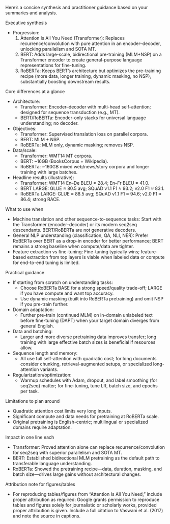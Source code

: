Here’s a concise synthesis and practitioner guidance based on your summaries and analysis.

Executive synthesis
- Progression:
  1) Attention Is All You Need (Transformer): Replaces recurrence/convolution with pure attention in an encoder–decoder, unlocking parallelism and SOTA MT.
  2) BERT: Adds large-scale, bidirectional pre-training (MLM+NSP) on a Transformer encoder to create general-purpose language representations for fine-tuning.
  3) RoBERTa: Keeps BERT’s architecture but optimizes the pre-training recipe (more data, longer training, dynamic masking, no NSP), substantially boosting downstream results.

Core differences at a glance
- Architecture:
  - Transformer: Encoder–decoder with multi-head self-attention; designed for sequence transduction (e.g., MT).
  - BERT/RoBERTa: Encoder-only stacks for universal language understanding; no decoder.
- Objectives:
  - Transformer: Supervised translation loss on parallel corpora.
  - BERT: MLM + NSP.
  - RoBERTa: MLM only, dynamic masking; removes NSP.
- Data/scale:
  - Transformer: WMT14 MT corpora.
  - BERT: ~16GB (BooksCorpus + Wikipedia).
  - RoBERTa: ~160GB mixed web/news/story corpora and longer training with large batches.
- Headline results (illustrative):
  - Transformer: WMT14 En–De BLEU ≈ 28.4; En–Fr BLEU ≈ 41.0.
  - BERT LARGE: GLUE ≈ 80.5 avg; SQuAD v1.1 F1 ≈ 93.2; v2.0 F1 ≈ 83.1.
  - RoBERTa LARGE: GLUE ≈ 88.5 avg; SQuAD v1.1 F1 ≈ 94.6; v2.0 F1 ≈ 86.4; strong RACE.

What to use when
- Machine translation and other sequence-to-sequence tasks: Start with the Transformer (encoder–decoder) or its modern seq2seq descendants. BERT/RoBERTa are not generative decoders.
- General NLP understanding (classification, QA, NLI, NER): Prefer RoBERTa over BERT as a drop-in encoder for better performance; BERT remains a strong baseline when compute/data are tighter.
- Feature extraction vs fine-tuning: Fine-tuning typically wins; feature-based extraction from top layers is viable when labeled data or compute for end-to-end tuning is limited.

Practical guidance
- If starting from scratch on understanding tasks:
  - Choose RoBERTa BASE for a strong speed/quality trade-off; LARGE if you have compute and want top accuracy.
  - Use dynamic masking (built into RoBERTa pretraining) and omit NSP if you pre-train further.
- Domain adaptation:
  - Further pre-train (continued MLM) on in-domain unlabeled text before fine-tuning (DAPT) when your target domain diverges from general English.
- Data and batching:
  - Larger and more diverse pretraining data improves transfer; long training with large effective batch sizes is beneficial if resources allow.
- Sequence length and memory:
  - All use full self-attention with quadratic cost; for long documents consider chunking, retrieval-augmented setups, or specialized long-attention variants.
- Regularization/optimization:
  - Warmup schedules with Adam, dropout, and label smoothing (for seq2seq) matter; for fine-tuning, tune LR, batch size, and epochs per task.

Limitations to plan around
- Quadratic attention cost limits very long inputs.
- Significant compute and data needs for pretraining at RoBERTa scale.
- Original pretraining is English-centric; multilingual or specialized domains require adaptation.

Impact in one line each
- Transformer: Proved attention alone can replace recurrence/convolution for seq2seq with superior parallelism and SOTA MT.
- BERT: Established bidirectional MLM pretraining as the default path to transferable language understanding.
- RoBERTa: Showed the pretraining recipe—data, duration, masking, and batch size—drives large gains without architectural changes.

Attribution note for figures/tables
- For reproducing tables/figures from “Attention Is All You Need,” include proper attribution as required: Google grants permission to reproduce tables and figures solely for journalistic or scholarly works, provided proper attribution is given. Include a full citation to Vaswani et al. (2017) and note the source in captions.